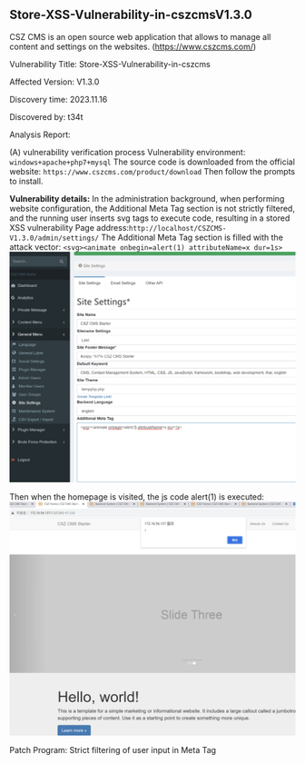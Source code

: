 ## Store-XSS-Vulnerability-in-cszcmsV1.3.0

CSZ CMS is an open source web application that allows to manage all content and settings on the websites. (https://www.cszcms.com/) 

Vulnerability Title: Store-XSS-Vulnerability-in-cszcms

Affected Version: V1.3.0

Discovery time: 2023.11.16
 
Discovered by: t34t
 
Analysis Report: 

(A) vulnerability verification process
Vulnerability environment: `windows+apache+php7+mysql`
The source code is downloaded from the official website:
`https://www.cszcms.com/product/download`
Then follow the prompts to install.

**Vulnerability details:**
In the administration background, when performing website configuration, the Additional Meta Tag section is not strictly filtered, and the running user inserts svg tags to execute code, resulting in a stored XSS vulnerability
Page address:`http://localhost/CSZCMS-V1.3.0/admin/settings/`
The Additional Meta Tag section is filled with the attack vector:
`<svg><animate onbegin=alert(1) attributeName=x dur=1s>`
![Alt text](<Screenshot 2023-11-16 at 16.56.00.png>)

Then when the homepage is visited, the js code alert(1) is executed:
![Alt text](<Screenshot 2023-11-16 at 16.57.55.png>)

Patch Program:
Strict filtering of user input in Meta Tag

